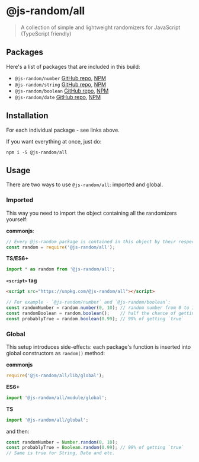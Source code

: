 # @js-random/all

> A collection of simple and lightweight randomizers for JavaScript (TypeScript friendly)

## Packages

Here's a list of packages that are included in this build:

- `@js-random/number` [GitHub repo](https://github.com/Raiondesu/js-random/tree/master/packages/number#readme), [NPM](https://www.npmjs.com/@js-random/number)
- `@js-random/string` [GitHub repo](https://github.com/Raiondesu/js-random/tree/master/packages/string#readme), [NPM](https://www.npmjs.com/@js-random/string)
- `@js-random/boolean` [GitHub repo](https://github.com/Raiondesu/js-random/tree/master/packages/boolean#readme), [NPM](https://www.npmjs.com/@js-random/boolean)
- `@js-random/date` [GitHub repo](https://github.com/Raiondesu/js-random/tree/master/packages/date#readme), [NPM](https://www.npmjs.com/@js-random/date)

## Installation

For each individual package - see links above.

If you want everything at once, just do:
```
npm i -S @js-random/all
```

## Usage

There are two ways to use `@js-random/all`: imported and global.

### Imported

This way you need to import the object containing all the randomizers yourself:

**commonjs**:
```js
// Every @js-random package is contained in this object by their respective name
const random = require('@js-random/all');
```

**TS/ES6+**
```ts
import * as random from '@js-random/all';
```

**`<script>` tag**
```html
<script src="https://unpkg.com/@js-random/all"></script>
```

```ts
// For example - `@js-random/number` and `@js-random/boolean`:
const randomNumber = random.number(0, 10); // random number from 0 to 10 (inclusive)
const randomBoolean = random.boolean();    // half the chance of getting `true` or `false`
const probablyTrue = random.boolean(0.99); // 99% of getting `true`
```

### Global

This setup introduces side-effects: each package's function is inserted into global constructors as `random()` method:

**commonjs**
```js
require('@js-random/all/lib/global');
```

**ES6+**
```js
import '@js-random/all/module/global';
```

**TS**
```ts
import '@js-random/all/global';
```

and then:

```ts
const randomNumber = Number.random(0, 10);
const probablyTrue = Boolean.random(0.99); // 99% of getting `true`
// Same is true for String, Date and etc.
```
